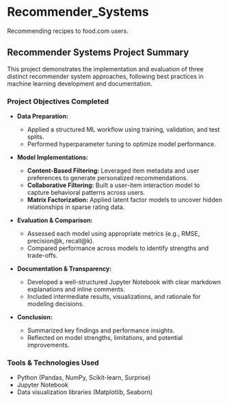 # Recommender_Systems
Recommending recipes to food.com users.

## Recommender Systems Project Summary

This project demonstrates the implementation and evaluation of three distinct recommender system approaches, following best practices in machine learning development and documentation.

### Project Objectives Completed
- **Data Preparation:**  
  - Applied a structured ML workflow using training, validation, and test splits.  
  - Performed hyperparameter tuning to optimize model performance.

- **Model Implementations:**  
  - **Content-Based Filtering:** Leveraged item metadata and user preferences to generate personalized recommendations.  
  - **Collaborative Filtering:** Built a user-item interaction model to capture behavioral patterns across users.  
  - **Matrix Factorization:** Applied latent factor models to uncover hidden relationships in sparse rating data.

- **Evaluation & Comparison:**  
  - Assessed each model using appropriate metrics (e.g., RMSE, precision@k, recall@k).  
  - Compared performance across models to identify strengths and trade-offs.

- **Documentation & Transparency:**  
  - Developed a well-structured Jupyter Notebook with clear markdown explanations and inline comments.  
  - Included intermediate results, visualizations, and rationale for modeling decisions.

- **Conclusion:**  
  - Summarized key findings and performance insights.  
  - Reflected on model strengths, limitations, and potential improvements.

### Tools & Technologies Used
- Python (Pandas, NumPy, Scikit-learn, Surprise)
- Jupyter Notebook
- Data visualization libraries (Matplotlib, Seaborn)
